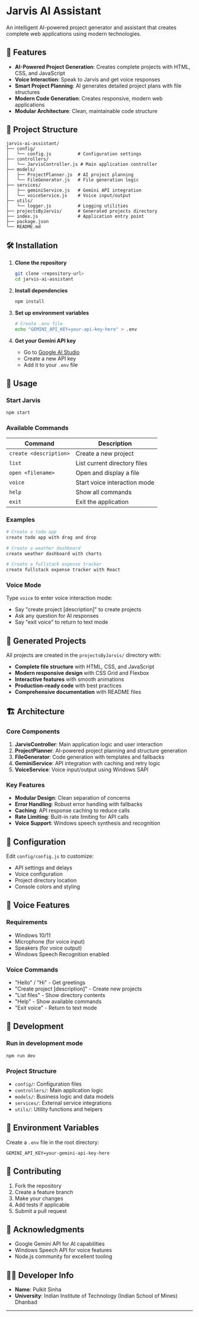 # Jarvis AI Assistant

An intelligent AI-powered project generator and assistant that creates complete web applications using modern technologies.

## 🚀 Features

- **AI-Powered Project Generation**: Creates complete projects with HTML, CSS, and JavaScript
- **Voice Interaction**: Speak to Jarvis and get voice responses
- **Smart Project Planning**: AI generates detailed project plans with file structures
- **Modern Code Generation**: Creates responsive, modern web applications
- **Modular Architecture**: Clean, maintainable code structure

## 📁 Project Structure

```
jarvis-ai-assistant/
├── config/
│   └── config.js          # Configuration settings
├── controllers/
│   └── JarvisController.js # Main application controller
├── models/
│   ├── ProjectPlanner.js  # AI project planning
│   └── FileGenerator.js   # File generation logic
├── services/
│   ├── geminiService.js   # Gemini API integration
│   └── voiceService.js    # Voice input/output
├── utils/
│   └── logger.js          # Logging utilities
├── projectsByJarvis/      # Generated projects directory
├── index.js               # Application entry point
├── package.json
└── README.md
```

## 🛠️ Installation

1. **Clone the repository**
   ```bash
   git clone <repository-url>
   cd jarvis-ai-assistant
   ```

2. **Install dependencies**
   ```bash
   npm install
   ```

3. **Set up environment variables**
   ```bash
   # Create .env file
   echo "GEMINI_API_KEY=your-api-key-here" > .env
   ```

4. **Get your Gemini API key**
   - Go to [Google AI Studio](https://makersuite.google.com/app/apikey)
   - Create a new API key
   - Add it to your `.env` file

## 🎯 Usage

### Start Jarvis
```bash
npm start
```

### Available Commands

| Command | Description |
|---------|-------------|
| `create <description>` | Create a new project |
| `list` | List current directory files |
| `open <filename>` | Open and display a file |
| `voice` | Start voice interaction mode |
| `help` | Show all commands |
| `exit` | Exit the application |

### Examples

```bash
# Create a todo app
create todo app with drag and drop

# Create a weather dashboard
create weather dashboard with charts

# Create a fullstack expense tracker
create fullstack expense tracker with React
```

### Voice Mode

Type `voice` to enter voice interaction mode:

- Say "create project [description]" to create projects
- Ask any question for AI responses
- Say "exit voice" to return to text mode

## 🎨 Generated Projects

All projects are created in the `projectsByJarvis/` directory with:

- **Complete file structure** with HTML, CSS, and JavaScript
- **Modern responsive design** with CSS Grid and Flexbox
- **Interactive features** with smooth animations
- **Production-ready code** with best practices
- **Comprehensive documentation** with README files

## 🏗️ Architecture

### Core Components

1. **JarvisController**: Main application logic and user interaction
2. **ProjectPlanner**: AI-powered project planning and structure generation
3. **FileGenerator**: Code generation with templates and fallbacks
4. **GeminiService**: API integration with caching and retry logic
5. **VoiceService**: Voice input/output using Windows SAPI

### Key Features

- **Modular Design**: Clean separation of concerns
- **Error Handling**: Robust error handling with fallbacks
- **Caching**: API response caching to reduce calls
- **Rate Limiting**: Built-in rate limiting for API calls
- **Voice Support**: Windows speech synthesis and recognition

## 🔧 Configuration

Edit `config/config.js` to customize:

- API settings and delays
- Voice configuration
- Project directory location
- Console colors and styling

## 🎤 Voice Features

### Requirements
- Windows 10/11
- Microphone (for voice input)
- Speakers (for voice output)
- Windows Speech Recognition enabled

### Voice Commands
- "Hello" / "Hi" - Get greetings
- "Create project [description]" - Create new projects
- "List files" - Show directory contents
- "Help" - Show available commands
- "Exit voice" - Return to text mode

## 🚀 Development

### Run in development mode
```bash
npm run dev
```

### Project Structure
- `config/`: Configuration files
- `controllers/`: Main application logic
- `models/`: Business logic and data models
- `services/`: External service integrations
- `utils/`: Utility functions and helpers

## 📝 Environment Variables

Create a `.env` file in the root directory:

```env
GEMINI_API_KEY=your-gemini-api-key-here
```

## 🤝 Contributing

1. Fork the repository
2. Create a feature branch
3. Make your changes
4. Add tests if applicable
5. Submit a pull request


## 🙏 Acknowledgments

- Google Gemini API for AI capabilities
- Windows Speech API for voice features
- Node.js community for excellent tooling


## 👨‍💻 **Developer Info**
- **Name**: Pulkit Sinha
- **University**: Indian Institute of Technology (Indian School of Mines) Dhanbad
---


